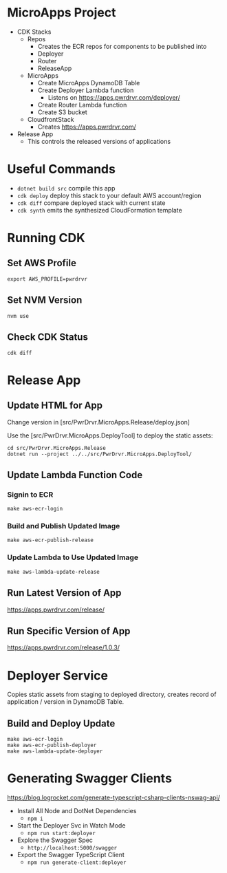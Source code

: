 # MicroApps Project

- CDK Stacks
  - Repos
    - Creates the ECR repos for components to be published into
    - Deployer
    - Router
    - ReleaseApp
  - MicroApps
    - Create MicroApps DynamoDB Table
    - Create Deployer Lambda function
      - Listens on https://apps.pwrdrvr.com/deployer/
    - Create Router Lambda function
    - Create S3 bucket
  - CloudfrontStack
    - Creates https://apps.pwrdrvr.com/
- Release App
  - This controls the released versions of applications

# Useful Commands

- `dotnet build src` compile this app
- `cdk deploy` deploy this stack to your default AWS account/region
- `cdk diff` compare deployed stack with current state
- `cdk synth` emits the synthesized CloudFormation template

# Running CDK

## Set AWS Profile

`export AWS_PROFILE=pwrdrvr`

## Set NVM Version

`nvm use`

## Check CDK Status

`cdk diff`

# Release App

## Update HTML for App

Change version in [src/PwrDrvr.MicroApps.Release/deploy.json]

Use the [src/PwrDrvr.MicroApps.DeployTool] to deploy the static assets:

```
cd src/PwrDrvr.MicroApps.Release
dotnet run --project ../../src/PwrDrvr.MicroApps.DeployTool/
```

## Update Lambda Function Code

### Signin to ECR

`make aws-ecr-login`

### Build and Publish Updated Image

`make aws-ecr-publish-release`

### Update Lambda to Use Updated Image

`make aws-lambda-update-release`

## Run Latest Version of App

https://apps.pwrdrvr.com/release/

## Run Specific Version of App

https://apps.pwrdrvr.com/release/1.0.3/

# Deployer Service

Copies static assets from staging to deployed directory, creates record of application / version in DynamoDB Table.

## Build and Deploy Update

```
make aws-ecr-login
make aws-ecr-publish-deployer
make aws-lambda-update-deployer
```

# Generating Swagger Clients

https://blog.logrocket.com/generate-typescript-csharp-clients-nswag-api/

- Install All Node and DotNet Dependencies
  - `npm i`
- Start the Deployer Svc in Watch Mode
  - `npm run start:deployer`
- Explore the Swagger Spec
  - `http://localhost:5000/swagger`
- Export the Swagger TypeScript Client
  - `npm run generate-client:deployer`
